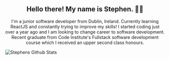 <h2 align="center">Hello there! My name is Stephen. 👋🤓</h2>
<p align="center">I'm a junior software developer from Dublin, Ireland.
Currently learning ReactJS and constantly trying to improve my skills! I started coding just over a year ago and I am looking to change career to software development.
  Recent graduate from Code Institute's Fullstack software development course which I received an upper second class honours.
</p>


![Stephens Github Stats](https://github-readme-stats.vercel.app/api?username=nemixu&theme=tokyonight)

<!--
**nemixu/nemixu** is a ✨ _special_ ✨ repository because its `README.md` (this file) appears on your GitHub profile.

Here are some ideas to get you started:

- 🔭 I’m currently working on ...
- 🌱 I’m currently learning ...
- 👯 I’m looking to collaborate on ...
- 🤔 I’m looking for help with ...
- 💬 Ask me about ...
- 📫 How to reach me: ...
- 😄 Pronouns: ...
- ⚡ Fun fact: ...
-->
